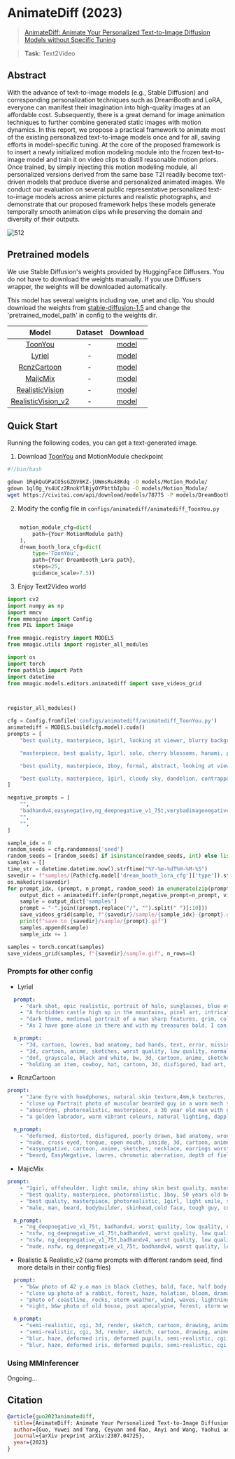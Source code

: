 # AnimateDiff (2023)

> [AnimateDiff: Animate Your Personalized Text-to-Image Diffusion Models without Specific Tuning](https://arxiv.org/abs/2307.04725)

> **Task**: Text2Video

<!-- [ALGORITHM] -->

## Abstract

<!-- [ABSTRACT] -->

With the advance of text-to-image models (e.g., Stable Diffusion) and corresponding personalization techniques such as DreamBooth and LoRA, everyone can manifest their imagination into high-quality images at an affordable cost. Subsequently, there is a great demand for image animation techniques to further combine generated static images with motion dynamics. In this report, we propose a practical framework to animate most of the existing personalized text-to-image models once and for all, saving efforts in model-specific tuning. At the core of the proposed framework is to insert a newly initialized motion modeling module into the frozen text-to-image model and train it on video clips to distill reasonable motion priors. Once trained, by simply injecting this motion modeling module, all personalized versions derived from the same base T2I readily become text-driven models that produce diverse and personalized animated images. We conduct our evaluation on several public representative personalized text-to-image models across anime pictures and realistic photographs, and demonstrate that our proposed framework helps these models generate temporally smooth animation clips while preserving the domain and diversity of their outputs.

<!-- [IMAGE] -->

![512](https://github.com/ElliotQi/mmagic/assets/46469021/54d92aca-dfa9-4eeb-ba38-3f6c981e5399)

## Pretrained models

We use Stable Diffusion's weights provided by HuggingFace Diffusers. You do not have to download the weights manually. If you use Diffusers wrapper, the weights will be downloaded automatically.

This model has several weights including vae, unet and clip. You should download the weights from [stable-diffusion-1.5](https://huggingface.co/runwayml/stable-diffusion-v1-5) and change the 'pretrained_model_path' in config to the weights dir.

|                           Model                           | Dataset |                                     Download                                      |
| :-------------------------------------------------------: | :-----: | :-------------------------------------------------------------------------------: |
|            [ToonYou](./animatediff_ToonYou.py)            |    -    |              [model](https://civitai.com/api/download/models/78775)               |
|             [Lyriel](./animatediff_Lyriel.py)             |    -    |              [model](https://civitai.com/api/download/models/72396)               |
|        [RcnzCartoon](./animatediff_RcnzCartoon.py)        |    -    |              [model](https://civitai.com/api/download/models/71009)               |
|           [MajicMix](./animatediff_MajicMix.py)           |    -    |              [model](https://civitai.com/api/download/models/79068)               |
|    [RealisticVision](./animatediff_RealisticVision.py)    |    -    |              [model](https://civitai.com/api/download/models/29460)               |
| [RealisticVision_v2](./animatediff_RealisticVision_v2.py) |    -    | [model](https://huggingface.co/guoyww/animatediff/resolve/main/mm_sd_v15_v2.ckpt) |

## Quick Start

Running the following codes, you can get a text-generated image.

1. Download [ToonYou](https://civitai.com/api/download/models/78775) and MotionModule checkpoint

```bash
#!/bin/bash

gdown 1RqkQuGPaCO5sGZ6V6KZ-jUWmsRu48Kdq -O models/Motion_Module/
gdown 1ql0g_Ys4UCz2RnokYlBjyOYPbttbIpbu -O models/Motion_Module/
wget https://civitai.com/api/download/models/78775 -P models/DreamBooth_LoRA/ --content-disposition --no-check-certificate
```

2. Modify the config file in `configs/animatediff/animatediff_ToonYou.py`

```python

    motion_module_cfg=dict(
        path={Your MotionModule path}
    ),
    dream_booth_lora_cfg=dict(
        type='ToonYou',
        path={Your Dreambooth_Lora path},
        steps=25,
        guidance_scale=7.5))
```

3. Enjoy Text2Video world

```python
import cv2
import numpy as np
import mmcv
from mmengine import Config
from PIL import Image

from mmagic.registry import MODELS
from mmagic.utils import register_all_modules

import os
import torch
from pathlib import Path
import datetime
from mmagic.models.editors.animatediff import save_videos_grid



register_all_modules()

cfg = Config.fromfile('configs/animatediff/animatediff_ToonYou.py')
animatediff = MODELS.build(cfg.model).cuda()
prompts = [
    "best quality, masterpiece, 1girl, looking at viewer, blurry background, upper body, contemporary, dress",

    "masterpiece, best quality, 1girl, solo, cherry blossoms, hanami, pink flower, white flower, spring season, wisteria, petals, flower, plum blossoms, outdoors, falling petals, white hair, black eyes,",

    "best quality, masterpiece, 1boy, formal, abstract, looking at viewer, masculine, marble pattern",

    "best quality, masterpiece, 1girl, cloudy sky, dandelion, contrapposto, alternate hairstyle,"
]

negative_prompts = [
    "",
    "badhandv4,easynegative,ng_deepnegative_v1_75t,verybadimagenegative_v1.3, bad-artist, bad_prompt_version2-neg, teeth",
    "",
    "",
]

sample_idx = 0
random_seeds = cfg.randomness['seed']
random_seeds = [random_seeds] if isinstance(random_seeds, int) else list(random_seeds)
samples = []
time_str = datetime.datetime.now().strftime("%Y-%m-%dT%H-%M-%S")
savedir = f"samples/{Path(cfg.model['dream_booth_lora_cfg']['type']).stem}-{time_str}"
os.makedirs(savedir)
for prompt_idx, (prompt, n_prompt, random_seed) in enumerate(zip(prompts, negative_prompts, random_seeds)):
    output_dict = animatediff.infer(prompt,negative_prompt=n_prompt, video_length=16, height=256, width=256, seed=random_seed,num_inference_steps=cfg.model['dream_booth_lora_cfg']['steps'])
    sample = output_dict['samples']
    prompt = "-".join((prompt.replace("/", "").split(" ")[:10]))
    save_videos_grid(sample, f"{savedir}/sample/{sample_idx}-{prompt}.gif")
    print(f"save to {savedir}/sample/{prompt}.gif")
    samples.append(sample)
    sample_idx += 1

samples = torch.concat(samples)
save_videos_grid(samples, f"{savedir}/sample.gif", n_rows=4)


```

### Prompts for other config

- Lyriel

```yaml
  prompt:
    - "dark shot, epic realistic, portrait of halo, sunglasses, blue eyes, tartan scarf, white hair by atey ghailan, by greg rutkowski, by greg tocchini, by james gilleard, by joe fenton, by kaethe butcher, gradient yellow, black, brown and magenta color scheme, grunge aesthetic!!! graffiti tag wall background, art by greg rutkowski and artgerm, soft cinematic light, adobe lightroom, photolab, hdr, intricate, highly detailed, depth of field, faded, neutral colors, hdr, muted colors, hyperdetailed, artstation, cinematic, warm lights, dramatic light, intricate details, complex background, rutkowski, teal and orange"
    - "A forbidden castle high up in the mountains, pixel art, intricate details2, hdr, intricate details, hyperdetailed5, natural skin texture, hyperrealism, soft light, sharp, game art, key visual, surreal"
    - "dark theme, medieval portrait of a man sharp features, grim, cold stare, dark colors, Volumetric lighting, baroque oil painting by Greg Rutkowski, Artgerm, WLOP, Alphonse Mucha dynamic lighting hyperdetailed intricately detailed, hdr, muted colors, complex background, hyperrealism, hyperdetailed, amandine van ray"
    - "As I have gone alone in there and with my treasures bold, I can keep my secret where and hint of riches new and old. Begin it where warm waters halt and take it in a canyon down, not far but too far to walk, put in below the home of brown."

  n_prompt:
    - "3d, cartoon, lowres, bad anatomy, bad hands, text, error, missing fingers, extra digit, fewer digits, cropped, worst quality, low quality, normal quality, jpeg artifacts, signature, watermark, username, blurry, artist name, young, loli, elf, 3d, illustration"
    - "3d, cartoon, anime, sketches, worst quality, low quality, normal quality, lowres, normal quality, monochrome, grayscale, skin spots, acnes, skin blemishes, bad anatomy, girl, loli, young, large breasts, red eyes, muscular"
    - "dof, grayscale, black and white, bw, 3d, cartoon, anime, sketches, worst quality, low quality, normal quality, lowres, normal quality, monochrome, grayscale, skin spots, acnes, skin blemishes, bad anatomy, girl, loli, young, large breasts, red eyes, muscular,badhandsv5-neg, By bad artist -neg 1, monochrome"
    - "holding an item, cowboy, hat, cartoon, 3d, disfigured, bad art, deformed,extra limbs,close up,b&w, weird colors, blurry, duplicate, morbid, mutilated, [out of frame], extra fingers, mutated hands, poorly drawn hands, poorly drawn face, mutation, deformed, ugly, blurry, bad anatomy, bad proportions, extra limbs, cloned face, disfigured, out of frame, ugly, extra limbs, bad anatomy, gross proportions, malformed limbs, missing arms, missing legs, extra arms, extra legs, mutated hands, fused fingers, too many fingers, long neck, Photoshop, video game, ugly, tiling, poorly drawn hands, poorly drawn feet, poorly drawn face, out of frame, mutation, mutated, extra limbs, extra legs, extra arms, disfigured, deformed, cross-eye, body out of frame, blurry, bad art, bad anatomy, 3d render"
```

- RcnzCartoon

```yaml
prompt:
    - "Jane Eyre with headphones, natural skin texture,4mm,k textures, soft cinematic light, adobe lightroom, photolab, hdr, intricate, elegant, highly detailed, sharp focus, cinematic look, soothing tones, insane details, intricate details, hyperdetailed, low contrast, soft cinematic light, dim colors, exposure blend, hdr, faded"
    - "close up Portrait photo of muscular bearded guy in a worn mech suit, light bokeh, intricate, steel metal [rust], elegant, sharp focus, photo by greg rutkowski, soft lighting, vibrant colors, masterpiece, streets, detailed face"
    - "absurdres, photorealistic, masterpiece, a 30 year old man with gold framed, aviator reading glasses and a black hooded jacket and a beard, professional photo, a character portrait, altermodern, detailed eyes, detailed lips, detailed face, grey eyes"
    - "a golden labrador, warm vibrant colours, natural lighting, dappled lighting, diffused lighting, absurdres, highres,k, uhd, hdr, rtx, unreal, octane render, RAW photo, photorealistic, global illumination, subsurface scattering"

  n_prompt:
    - "deformed, distorted, disfigured, poorly drawn, bad anatomy, wrong anatomy, extra limb, missing limb, floating limbs, mutated hands and fingers, disconnected limbs, mutation, mutated, ugly, disgusting, blurry, amputation"
    - "nude, cross eyed, tongue, open mouth, inside, 3d, cartoon, anime, sketches, worst quality, low quality, normal quality, lowres, normal quality, monochrome, grayscale, skin spots, acnes, skin blemishes, bad anatomy, red eyes, muscular"
    - "easynegative, cartoon, anime, sketches, necklace, earrings worst quality, low quality, normal quality, bad anatomy, bad hands, shiny skin, error, missing fingers, extra digit, fewer digits, jpeg artifacts, signature, watermark, username, blurry, chubby, anorectic, bad eyes, old, wrinkled skin, red skin, photograph By bad artist -neg, big eyes, muscular face,"
    - "beard, EasyNegative, lowres, chromatic aberration, depth of field, motion blur, blurry, bokeh, bad quality, worst quality, multiple arms, badhand"

```

- MajicMix

```yaml
prompt:
    - "1girl, offshoulder, light smile, shiny skin best quality, masterpiece, photorealistic"
    - "best quality, masterpiece, photorealistic, 1boy, 50 years old beard, dramatic lighting"
    - "best quality, masterpiece, photorealistic, 1girl, light smile, shirt with collars, waist up, dramatic lighting, from below"
    - "male, man, beard, bodybuilder, skinhead,cold face, tough guy, cowboyshot, tattoo, french windows, luxury hotel masterpiece, best quality, photorealistic"

  n_prompt:
    - "ng_deepnegative_v1_75t, badhandv4, worst quality, low quality, normal quality, lowres, bad anatomy, bad hands, watermark, moles"
    - "nsfw, ng_deepnegative_v1_75t,badhandv4, worst quality, low quality, normal quality, lowres,watermark, monochrome"
    - "nsfw, ng_deepnegative_v1_75t,badhandv4, worst quality, low quality, normal quality, lowres,watermark, monochrome"
    - "nude, nsfw, ng_deepnegative_v1_75t, badhandv4, worst quality, low quality, normal quality, lowres, bad anatomy, bad hands, monochrome, grayscale watermark, moles, people"
```

- Realistic & Realistic_v2 (same prompts with different random seed, find more details in their config files)

```yaml
  prompt:
    - "b&w photo of 42 y.o man in black clothes, bald, face, half body, body, high detailed skin, skin pores, coastline, overcast weather, wind, waves, 8k uhd, dslr, soft lighting, high quality, film grain, Fujifilm XT3"
    - "close up photo of a rabbit, forest, haze, halation, bloom, dramatic atmosphere, centred, rule of thirds, 200mm 1.4f macro shot"
    - "photo of coastline, rocks, storm weather, wind, waves, lightning, 8k uhd, dslr, soft lighting, high quality, film grain, Fujifilm XT3"
    - "night, b&w photo of old house, post apocalypse, forest, storm weather, wind, rocks, 8k uhd, dslr, soft lighting, high quality, film grain"

  n_prompt:
    - "semi-realistic, cgi, 3d, render, sketch, cartoon, drawing, anime, text, close up, cropped, out of frame, worst quality, low quality, jpeg artifacts, ugly, duplicate, morbid, mutilated, extra fingers, mutated hands, poorly drawn hands, poorly drawn face, mutation, deformed, blurry, dehydrated, bad anatomy, bad proportions, extra limbs, cloned face, disfigured, gross proportions, malformed limbs, missing arms, missing legs, extra arms, extra legs, fused fingers, too many fingers, long neck"
    - "semi-realistic, cgi, 3d, render, sketch, cartoon, drawing, anime, text, close up, cropped, out of frame, worst quality, low quality, jpeg artifacts, ugly, duplicate, morbid, mutilated, extra fingers, mutated hands, poorly drawn hands, poorly drawn face, mutation, deformed, blurry, dehydrated, bad anatomy, bad proportions, extra limbs, cloned face, disfigured, gross proportions, malformed limbs, missing arms, missing legs, extra arms, extra legs, fused fingers, too many fingers, long neck"
    - "blur, haze, deformed iris, deformed pupils, semi-realistic, cgi, 3d, render, sketch, cartoon, drawing, anime, mutated hands and fingers, deformed, distorted, disfigured, poorly drawn, bad anatomy, wrong anatomy, extra limb, missing limb, floating limbs, disconnected limbs, mutation, mutated, ugly, disgusting, amputation"
    - "blur, haze, deformed iris, deformed pupils, semi-realistic, cgi, 3d, render, sketch, cartoon, drawing, anime, art, mutated hands and fingers, deformed, distorted, disfigured, poorly drawn, bad anatomy, wrong anatomy, extra limb, missing limb, floating limbs, disconnected limbs, mutation, mutated, ugly, disgusting, amputation"

```

### Using MMInferencer

Ongoing...

## Citation

```bibtex
@article{guo2023animatediff,
  title={AnimateDiff: Animate Your Personalized Text-to-Image Diffusion Models without Specific Tuning},
  author={Guo, Yuwei and Yang, Ceyuan and Rao, Anyi and Wang, Yaohui and Qiao, Yu and Lin, Dahua and Dai, Bo},
  journal={arXiv preprint arXiv:2307.04725},
  year={2023}
}
```
